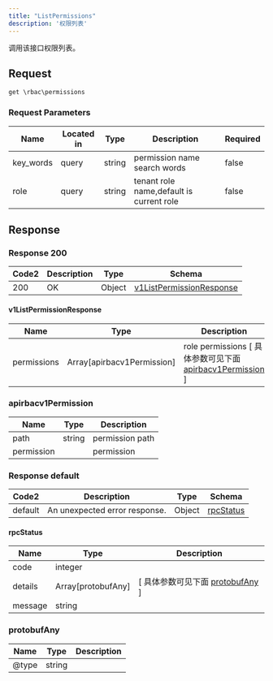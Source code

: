 ```yaml
---
title: "ListPermissions"
description: '权限列表'
---
```

调用该接口权限列表。

## Request

```
get \rbac\permissions
```

###  Request Parameters

| Name | Located in | Type | Description |  Required |
| ---- | ---------- | ----------- | ----------- |  ---- |
| key_words | query | string | permission name search words |  false |
| role | query | string | tenant role name,default is current role |  false |

## Response

### Response  200 
| Code2 | Description | Type | Schema |
| ---- | ----------- | ------ | ------ |
| 200 | OK | Object | [v1ListPermissionResponse](#v1ListPermissionResponse) |

#### v1ListPermissionResponse

| Name | Type | Description | 
| ---- | ---- | ----------- |         
| permissions | Array[apirbacv1Permission] | role permissions [ 具体参数可见下面 [apirbacv1Permission](#apirbacv1Permission) ] |    

### apirbacv1Permission
| Name | Type | Description | 
| ---- | ---- | ----------- |     
| path | string | permission path |      
| permission |  | permission |   



### Response  default 
| Code2 | Description | Type | Schema |
| ---- | ----------- | ------ | ------ |
| default | An unexpected error response. | Object | [rpcStatus](#rpcStatus) |

#### rpcStatus

| Name | Type | Description | 
| ---- | ---- | ----------- |     
| code | integer |  |          
| details | Array[protobufAny] |  [ 具体参数可见下面 [protobufAny](#protobufAny) ] |       
| message | string |  |   

### protobufAny
| Name | Type | Description | 
| ---- | ---- | ----------- |     
| @type | string |  |   



